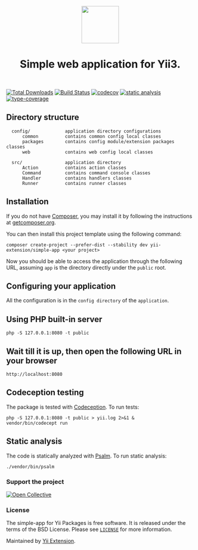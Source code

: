 <p align="center">
    <a href="https://github.com/yii-extension" target="_blank">
        <img src="https://lh3.googleusercontent.com/ehSTPnXqrkk0M3U-UPCjC0fty9K6lgykK2WOUA2nUHp8gIkRjeTN8z8SABlkvcvR-9PIrboxIvPGujPgWebLQeHHgX7yLUoxFSduiZrTog6WoZLiAvqcTR1QTPVRmns2tYjACpp7EQ=w2400" height="100px">
    </a>
    <h1 align="center">Simple web application for Yii3.</h1>
    <br>
</p>

[![Total Downloads](https://poser.pugx.org/yii-extension/simple-app/downloads.png)](https://packagist.org/packages/yii-extension/simple-app)
[![Build Status](https://github.com/yii-extension/simple-app/workflows/build/badge.svg)](https://github.com/yii-extension/simple-app/actions?query=workflow%3Abuild)
[![codecov](https://codecov.io/gh/yii-extension/simple-app/branch/master/graph/badge.svg?token=GLO748TP63)](https://codecov.io/gh/yii-extension/simple-app)
[![static analysis](https://github.com/yii-extension/simple-app/workflows/static%20analysis/badge.svg)](https://github.com/yii-extension/simple-app/actions?query=workflow%3A%22static+analysis%22)
[![type-coverage](https://shepherd.dev/github/yii-extension/user-view-bootstrap5/coverage.svg)](https://shepherd.dev/github/yii-extension/user-view-bootstrap5)

## Directory structure

      config/             application directory configurations
          common          contains common config local classes
          packages        contains config module/extension packages classes
          web             contains web config local classes
          
      src/                application directory
          Action          contains action classes
          Command         contains command console classes
          Handler         contains handlers classes
          Runner          contains runner classes

## Installation

If you do not have [Composer](http://getcomposer.org/), you may install it by following the instructions
at [getcomposer.org](http://getcomposer.org/doc/00-intro.md#installation-nix).

You can then install this project template using the following command:

```shell
composer create-project --prefer-dist --stability dev yii-extension/simple-app <your project>
```

Now you should be able to access the application through the following URL, assuming `app` is the directory
directly under the `public` root.

## Configuring your application

All the configuration is in the `config directory` of the `application`.

## Using PHP built-in server

```shell
php -S 127.0.0.1:8080 -t public
```

## Wait till it is up, then open the following URL in your browser

~~~
http://localhost:8080
~~~

## Codeception testing

The package is tested with [Codeception](https://github.com/Codeception/Codeception). To run tests:

```shell
php -S 127.0.0.1:8080 -t public > yii.log 2>&1 &
vendor/bin/codecept run
```

## Static analysis

The code is statically analyzed with [Psalm](https://psalm.dev/docs). To run static analysis:

```shell
./vendor/bin/psalm
```
### Support the project

[![Open Collective](https://img.shields.io/badge/Open%20Collective-sponsor-7eadf1?logo=open%20collective&logoColor=7eadf1&labelColor=555555)](https://opencollective.com/yiisoft)

### License

The simple-app for Yii Packages is free software. It is released under the terms of the BSD License.
Please see [`LICENSE`](./LICENSE.md) for more information.

Maintained by [Yii Extension](https://github.com/yii-extension).
